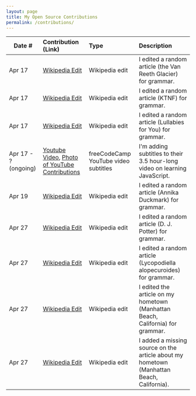 ```yaml
---
layout: page
title: My Open Source Contributions
permalink: /contributions/
---
```


<!--
Type of the contribution should be "Wikipedia edit", "OpenStreet Map feature", "Documentation", "Course website", "Blog",
"Browse Add-on", etc.

The description should include a brief summary of what you did.

Replace the first row with your own contribution. 

-->





| Date #       | Contribution (Link)  | Type  | Description |
|---|:---|:---|:---|
| Apr 17 | [Wikipedia Edit](https://en.wikipedia.org/w/index.php?title=Van_Reeth_Glacier&oldid=951590946) | Wikipedia edit | I edited a random article (the Van Reeth Glacier) for grammar. |
| Apr 17 | [Wikipedia Edit](https://en.wikipedia.org/w/index.php?title=KTNF&oldid=951591276) | Wikipedia edit | I edited a random article (KTNF) for grammar. |
| Apr 17 | [Wikipedia Edit](https://en.wikipedia.org/w/index.php?title=Lullabies_for_You&oldid=951591520) | Wikipedia edit | I edited a random article (Lullabies for You) for grammar. |
| Apr 17 - ? (ongoing) | [Youtube Video](https://en.wikipedia.org/wiki/Special:Contributions/Kylayujiri), [Photo of YouTube Contributions](https://drive.google.com/file/d/1eKYdi_88gJ-8hOWmc-66mdJU4qsDwImO/view?usp=sharing) | freeCodeCamp YouTube video subtitles | I'm adding subtitles to their 3.5 hour-long video on learning JavaScript. |
| Apr 19 | [Wikipedia Edit](https://en.wikipedia.org/w/index.php?title=Annika_Duckmark&oldid=951948832) | Wikipedia edit | I edited a random article (Annika Duckmark) for grammar. |
| Apr 27 | [Wikipedia Edit](https://en.wikipedia.org/w/index.php?title=D._J._Potter&oldid=953539122) | Wikipedia edit | I edited a random article (D. J. Potter) for grammar. |
| Apr 27 | [Wikipedia Edit](https://en.wikipedia.org/w/index.php?title=Lycopodiella_alopecuroides&oldid=953539762) | Wikipedia edit | I edited a random article (Lycopodiella alopecuroides) for grammar. |
| Apr 27 | [Wikipedia Edit](https://en.wikipedia.org/w/index.php?title=Manhattan_Beach,_California&oldid=953543766) | Wikipedia edit | I edited the article on my hometown (Manhattan Beach, California) for grammar. |
| Apr 27 | [Wikipedia Edit](https://en.wikipedia.org/w/index.php?title=Manhattan_Beach,_California&oldid=953545686#cite_note-12) | Wikipedia edit | I added a missing source on the article about my hometown (Manhattan Beach, California). |
